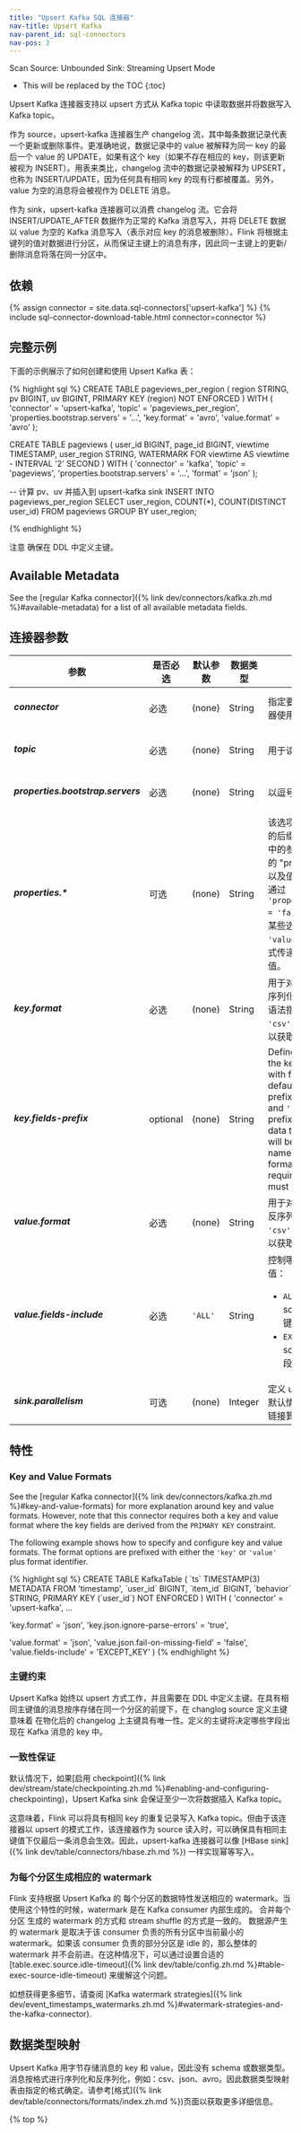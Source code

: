 ```yaml
---
title: "Upsert Kafka SQL 连接器"
nav-title: Upsert Kafka
nav-parent_id: sql-connectors
nav-pos: 3
---
```

<!--
Licensed to the Apache Software Foundation (ASF) under one
or more contributor license agreements.  See the NOTICE file
distributed with this work for additional information
regarding copyright ownership.  The ASF licenses this file
to you under the Apache License, Version 2.0 (the
"License"); you may not use this file except in compliance
with the License.  You may obtain a copy of the License at

  http://www.apache.org/licenses/LICENSE-2.0

Unless required by applicable law or agreed to in writing,
software distributed under the License is distributed on an
"AS IS" BASIS, WITHOUT WARRANTIES OR CONDITIONS OF ANY
KIND, either express or implied.  See the License for the
specific language governing permissions and limitations
under the License.
-->

<span class="label label-primary">Scan Source: Unbounded</span>
<span class="label label-primary">Sink: Streaming Upsert Mode</span>

* This will be replaced by the TOC
{:toc}

Upsert Kafka 连接器支持以 upsert 方式从 Kafka topic 中读取数据并将数据写入 Kafka topic。

作为 source，upsert-kafka 连接器生产 changelog 流，其中每条数据记录代表一个更新或删除事件。更准确地说，数据记录中的 value 被解释为同一 key 的最后一个 value 的 UPDATE，如果有这个 key（如果不存在相应的 key，则该更新被视为 INSERT）。用表来类比，changelog 流中的数据记录被解释为 UPSERT，也称为 INSERT/UPDATE，因为任何具有相同 key 的现有行都被覆盖。另外，value 为空的消息将会被视作为 DELETE 消息。

作为 sink，upsert-kafka 连接器可以消费 changelog 流。它会将 INSERT/UPDATE_AFTER 数据作为正常的 Kafka 消息写入，并将 DELETE 数据以 value 为空的 Kafka 消息写入（表示对应 key 的消息被删除）。Flink 将根据主键列的值对数据进行分区，从而保证主键上的消息有序，因此同一主键上的更新/删除消息将落在同一分区中。

依赖
------------

{% assign connector = site.data.sql-connectors['upsert-kafka'] %}
{% include sql-connector-download-table.html
    connector=connector
%}

完整示例
----------------

下面的示例展示了如何创建和使用 Upsert Kafka 表：

<div class="codetabs" markdown="1">
<div data-lang="SQL" markdown="1">
{% highlight sql %}
CREATE TABLE pageviews_per_region (
  region STRING,
  pv BIGINT,
  uv BIGINT,
  PRIMARY KEY (region) NOT ENFORCED
) WITH (
  'connector' = 'upsert-kafka',
  'topic' = 'pageviews_per_region',
  'properties.bootstrap.servers' = '...',
  'key.format' = 'avro',
  'value.format' = 'avro'
);

CREATE TABLE pageviews (
  user_id BIGINT,
  page_id BIGINT,
  viewtime TIMESTAMP,
  user_region STRING,
  WATERMARK FOR viewtime AS viewtime - INTERVAL '2' SECOND
) WITH (
  'connector' = 'kafka',
  'topic' = 'pageviews',
  'properties.bootstrap.servers' = '...',
  'format' = 'json'
);

-- 计算 pv、uv 并插入到 upsert-kafka sink
INSERT INTO pageviews_per_region
SELECT
  user_region,
  COUNT(*),
  COUNT(DISTINCT user_id)
FROM pageviews
GROUP BY user_region;

{% endhighlight %}
</div>
</div>
<span class="label label-danger">注意</span> 确保在 DDL 中定义主键。

Available Metadata
------------------

See the [regular Kafka connector]({% link dev/connectors/kafka.zh.md %}#available-metadata) for a list
of all available metadata fields.

连接器参数
----------------

<table class="table table-bordered">
    <thead>
      <tr>
      <th class="text-left" style="width: 25%">参数</th>
      <th class="text-center" style="width: 10%">是否必选</th>
      <th class="text-center" style="width: 10%">默认参数</th>
      <th class="text-center" style="width: 10%">数据类型</th>
      <th class="text-center" style="width: 50%">描述</th>
    </tr>
    </thead>
    <tbody>
    <tr>
      <td><h5>connector</h5></td>
      <td>必选</td>
      <td style="word-wrap: break-word;">(none)</td>
      <td>String</td>
      <td>指定要使用的连接器，Upsert Kafka 连接器使用：<code>'upsert-kafka'</code>。</td>
    </tr>
    <tr>
      <td><h5>topic</h5></td>
      <td>必选</td>
      <td style="word-wrap: break-word;">(none)</td>
      <td>String</td>
      <td>用于读取和写入的 Kafka topic 名称。</td>
    </tr>
    <tr>
      <td><h5>properties.bootstrap.servers</h5></td>
      <td>必选</td>
      <td style="word-wrap: break-word;">(none)</td>
      <td>String</td>
      <td>以逗号分隔的 Kafka brokers 列表。</td>
    </tr>
    <tr>
      <td><h5>properties.*</h5></td>
      <td>可选</td>
      <td style="word-wrap: break-word;">(none)</td>
      <td>String</td>
      <td>
         该选项可以传递任意的 Kafka 参数。选项的后缀名必须匹配定义在 <a href="https://kafka.apache.org/documentation/#configuration">Kafka 参数文档</a>中的参数名。
         Flink 会自动移除 选项名中的 "properties." 前缀，并将转换后的键名以及值传入 KafkaClient。 例如，你可以通过 <code>'properties.allow.auto.create.topics' = 'false'</code>
         来禁止自动创建 topic。 但是，某些选项，例如<code>'key.deserializer'</code> 和 <code>'value.deserializer'</code> 是不允许通过该方式传递参数，因为 Flink 会重写这些参数的值。
      </td>
    </tr>
    <tr>
      <td><h5>key.format</h5></td>
      <td>必选</td>
      <td style="word-wrap: break-word;">(none)</td>
      <td>String</td>
      <td>用于对 Kafka 消息中 key 部分序列化和反序列化的格式。key 字段由 PRIMARY KEY 语法指定。支持的格式包括 <code>'csv'</code>、<code>'json'</code>、<code>'avro'</code>。请参考<a href="{% link dev/table/connectors/formats/index.zh.md %}">格式</a>页面以获取更多详细信息和格式参数。
      </td>
    </tr>
    <tr>
      <td><h5>key.fields-prefix</h5></td>
      <td>optional</td>
      <td style="word-wrap: break-word;">(none)</td>
      <td>String</td>
      <td>Defines a custom prefix for all fields of the key format to avoid name clashes with fields
        of the value format. By default, the prefix is empty. If a custom prefix is defined, both the
        table schema and <code>'key.fields'</code> will work with prefixed names. When constructing the
        data type of the key format, the prefix will be removed and the non-prefixed names will be used
        within the key format. Please note that this option requires that <code>'value.fields-include'</code>
        must be set to <code>'EXCEPT_KEY'</code>.
      </td>
    </tr>
    <tr>
      <td><h5>value.format</h5></td>
      <td>必选</td>
      <td style="word-wrap: break-word;">(none)</td>
      <td>String</td>
      <td>用于对 Kafka 消息中 value 部分序列化和反序列化的格式。支持的格式包括 <code>'csv'</code>、<code>'json'</code>、<code>'avro'</code>。请参考<a href="{% link dev/table/connectors/formats/index.zh.md %}">格式</a>页面以获取更多详细信息和格式参数。
      </td>
    </tr>
    <tr>
       <td><h5>value.fields-include</h5></td>
       <td>必选</td>
       <td style="word-wrap: break-word;"><code>'ALL'</code></td>
       <td>String</td>
       <td>控制哪些字段应该出现在 value 中。可取值：
       <ul>
         <li><code>ALL</code>：消息的 value 部分将包含 schema 中所有的字段，包括定义为主键的字段。</li>
         <li><code>EXCEPT_KEY</code>：记录的 value 部分包含 schema 的所有字段，定义为主键的字段除外。</li>
       </ul>
       </td>
    </tr>
    <tr>
      <td><h5>sink.parallelism</h5></td>
      <td>可选</td>
      <td style="word-wrap: break-word;">(none)</td>
      <td>Integer</td>
      <td>定义 upsert-kafka sink 算子的并行度。默认情况下，由框架确定并行度，与上游链接算子的并行度保持一致。</td>
    </tr>
    </tbody>
</table>

特性
----------------

### Key and Value Formats

See the [regular Kafka connector]({% link dev/connectors/kafka.zh.md %}#key-and-value-formats) for more
explanation around key and value formats. However, note that this connector requires both a key and
value format where the key fields are derived from the `PRIMARY KEY` constraint.

The following example shows how to specify and configure key and value formats. The format options are
prefixed with either the `'key'` or `'value'` plus format identifier.

<div class="codetabs" markdown="1">
<div data-lang="SQL" markdown="1">
{% highlight sql %}
CREATE TABLE KafkaTable (
  `ts` TIMESTAMP(3) METADATA FROM 'timestamp',
  `user_id` BIGINT,
  `item_id` BIGINT,
  `behavior` STRING,
  PRIMARY KEY (`user_id`) NOT ENFORCED
) WITH (
  'connector' = 'upsert-kafka',
  ...

  'key.format' = 'json',
  'key.json.ignore-parse-errors' = 'true',

  'value.format' = 'json',
  'value.json.fail-on-missing-field' = 'false',
  'value.fields-include' = 'EXCEPT_KEY'
)
{% endhighlight %}
</div>
</div>

### 主键约束

Upsert Kafka 始终以 upsert 方式工作，并且需要在 DDL 中定义主键。在具有相同主键值的消息按序存储在同一个分区的前提下，在 changlog source 定义主键意味着 在物化后的 changelog 上主键具有唯一性。定义的主键将决定哪些字段出现在 Kafka 消息的 key 中。

### 一致性保证

默认情况下，如果[启用 checkpoint]({% link dev/stream/state/checkpointing.zh.md %}#enabling-and-configuring-checkpointing)，Upsert Kafka sink 会保证至少一次将数据插入 Kafka topic。

这意味着，Flink 可以将具有相同 key 的重复记录写入 Kafka topic。但由于该连接器以 upsert 的模式工作，该连接器作为 source 读入时，可以确保具有相同主键值下仅最后一条消息会生效。因此，upsert-kafka 连接器可以像 [HBase sink]({% link dev/table/connectors/hbase.zh.md %}) 一样实现幂等写入。

### 为每个分区生成相应的 watermark

Flink 支持根据 Upsert Kafka 的 每个分区的数据特性发送相应的 watermark。当使用这个特性的时候，watermark 是在 Kafka consumer 内部生成的。 合并每个分区
生成的 watermark 的方式和 stream shuffle 的方式是一致的。 数据源产生的 watermark 是取决于该 consumer 负责的所有分区中当前最小的 watermark。如果该
consumer 负责的部分分区是 idle 的，那么整体的 watermark 并不会前进。在这种情况下，可以通过设置合适的 [table.exec.source.idle-timeout]({% link dev/table/config.zh.md %}#table-exec-source-idle-timeout)
来缓解这个问题。

如想获得更多细节，请查阅 [Kafka watermark strategies]({% link dev/event_timestamps_watermarks.zh.md %}#watermark-strategies-and-the-kafka-connector).

数据类型映射
----------------

Upsert Kafka 用字节存储消息的 key 和 value，因此没有 schema 或数据类型。消息按格式进行序列化和反序列化，例如：csv、json、avro。因此数据类型映射表由指定的格式确定。请参考[格式]({% link dev/table/connectors/formats/index.zh.md %})页面以获取更多详细信息。

{% top %}

